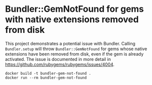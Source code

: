# Bundler::GemNotFound for gems with native extensions removed from disk

This project demonstrates a potential issue with Bundler. Calling `Bundler.setup` will throw `Bundler::GemNotFound` for gems whose native extensions have been removed from disk, even if the gem is already activated. The issue is documented in more detail in https://github.com/rubygems/rubygems/issues/4004.

```
docker build -t bundler-gem-not-found .
docker run --rm bundler-gem-not-found
```

